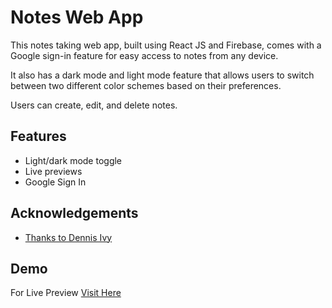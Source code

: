 
# Notes Web App

This notes taking web app, built using React JS and Firebase, comes with a Google sign-in feature for easy access to notes from any device.

It also has a dark mode and light mode feature that allows users to switch between two different color schemes based on their preferences.

Users can create, edit, and delete notes.


## Features

- Light/dark mode toggle
- Live previews
- Google Sign In


## Acknowledgements

 - [Thanks to Dennis Ivy](https://www.youtube.com/watch?v=6fM3ueN9nYM&t=6988s)
 


## Demo
For Live Preview
[Visit Here](https://siddhant-notesapp.netlify.app)

